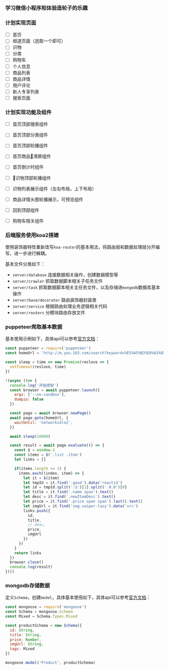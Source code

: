 ### 学习微信小程序和体验造轮子的乐趣

### 计划实现页面

- [ ] 首页
- [ ] 频道页面（选取一个即可）
- [ ] 识物
- [ ] 分类
- [ ] 购物车
- [ ] 个人信息
- [ ] 商品列表
- [ ] 商品详情
- [ ] 用户评论
- [ ] 新人专享列表
- [ ] 搜索页面

### 计划实现功能及组件

- [ ] 首页顶部搜索组件
- [ ] 首页顶部分类组件
- [ ] 首页顶部轮播组件
- [ ] 首页商品滑屏组件
- [ ] 首页倒计时组件

- [ ] 识物顶部轮播组件
- [ ] 识物列表展示组件（左右布局，上下布局）

- [ ] 商品详情头图轮播展示，可预览组件
- [ ] 回到顶部组件
- [ ] 购物车相关组件

### 后端服务使用koa2搭建

使用装饰器特性重新改写`koa-router`的基本用法，将路由层和数据处理层分开编写，进一步进行解耦。

基本文件分类如下：

* `server/database` 连接数据相关操作，创建数据模型等
* `server/crawler` 抓取数据脚本相关子任务文件
* `server/task` 抓取数据脚本相关主任务文件，以及存储进`mongodb`数据库基本操作
* `server/base/decorator` 路由装饰器封装类
* `server/service` 根据路由处理业务逻辑相关代码
* `server/routers` 分模块路由存放文件

### puppeteer爬取基本数据

基本使用示例如下，具体api可以参考[官方文档](https://github.com/GoogleChrome/puppeteer)：

```js
const puppeteer = require('puppeteer')
const homeUrl = 'http://m.you.163.com/search?keyword=%E5%A5%B3%E8%A3%85&_stat_search=autoComplete'

const sleep = time => new Promise(reslove => {
  setTimeout(reslove, time)
})

!(async ()=> {
  console.log('开始爬取')
  const browser = await puppeteer.launch({
    args: ['--no-sandbox'],
    dumpio: false
  })

  const page = await browser.newPage()
  await page.goto(homeUrl, {
    waitUntil: 'networkidle2',
  })

  await sleep(10000)

  const result = await page.evaluate(() => {
    const $ = window.$
    const items = $('.list .item')
    let links = []

    if(items.length >= 1) {
      items.each((index, item) => {
        let it = $(item)
        let tmpId = it.find('.good').data('reactid')
        let id = tmpId.split(':$')[1].split('.0.0')[0]
        let title = it.find('.name span').text()
        let desc = it.find('.newItemDesc').text()
        let price = it.find('.price span span').last().text()
        let imgUrl = it.find('img.swiper-lazy').data('src')
        links.push({
          id,
          title,
          // desc,
          price,
          imgUrl
        })
      })
    }
    return links
  })
  browser.close()
  console.log(result)
})()
```

### mongodb存储数据

定义`Schema`，创建`model`，具体基本使用如下，具体api可以参考[官方文档](https://github.com/Automattic/mongoose)：

```js
const mongoose = require('mongoose')
const Schema = mongoose.Schema
const Mixed = Schema.Types.Mixed

const productSchema = new Schema({
  id: String,
  title: String,
  price: Number,
  imgUrl: String,
  tags: Mixed
})

mongoose.model('Product', productSchema)
```
